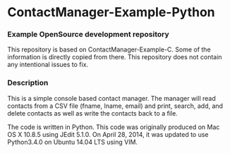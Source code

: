 ContactManager-Example-Python
=============================

### Example OpenSource development repository ###

This repository is based on ContactManager-Example-C.  Some of the information
is directly copied from there.
This repository does not contain any intentional issues to fix.


### Description ###
This is a simple console based contact manager.  The manager will read contacts from a CSV file (fname, lname, email) and print, search, add, and delete contacts as well as write the contacts back to a file.

The code is written in Python.  This code was originally produced on Mac OS X 10.8.5 using JEdit 5.1.0.  On April 28, 2014, it was updated to use Python3.4.0 on Ubuntu 14.04 LTS using VIM.
